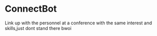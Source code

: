 # ConnectBot
Link up with the personnel at a conference with the same interest and skills,just dont stand there bwoi
